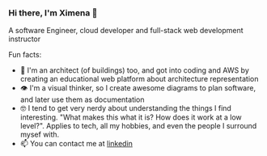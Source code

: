 ### Hi there, I'm Ximena 👋
A software Engineer, cloud developer and full-stack web development instructor

Fun facts:
- 🎨 I'm an architect (of buildings) too, and got into coding and AWS by creating an educational web platform about architecture representation
- 👁️ I'm a visual thinker, so I create awesome diagrams to plan software, and later use them as documentation
- 🤓 I tend to get very nerdy about understanding the things I find interesting. "What makes this what it is? How does it work at a low level?". Applies to tech, all my hobbies, and even the people I surround mysef with.
- 📫 You can contact me at [linkedin](https://linkedin.com/in/ximecalderon/)
